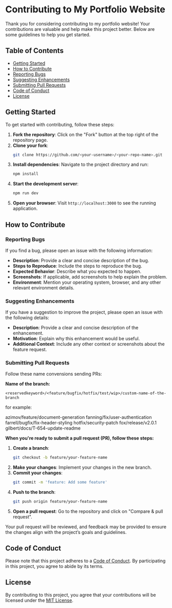 # Contributing to My Portfolio Website

Thank you for considering contributing to my portfolio website! Your contributions are valuable and help make this project better. Below are some guidelines to help you get started.

## Table of Contents

- [Getting Started](#getting-started)
- [How to Contribute](#how-to-contribute)
- [Reporting Bugs](#reporting-bugs)
- [Suggesting Enhancements](#suggesting-enhancements)
- [Submitting Pull Requests](#submitting-pull-requests)
- [Code of Conduct](#code-of-conduct)
- [License](#license)

## Getting Started

To get started with contributing, follow these steps:

1. **Fork the repository**: Click on the "Fork" button at the top right of the repository page.
2. **Clone your fork**: 
    ```sh
    git clone https://github.com/<your-username>/<your-repo-name>.git
    ```
3. **Install dependencies**: Navigate to the project directory and run:
    ```sh
    npm install
    ```
4. **Start the development server**: 
    ```sh
    npm run dev
    ```
5. **Open your browser**: Visit `http://localhost:3000` to see the running application.

## How to Contribute

### Reporting Bugs

If you find a bug, please open an issue with the following information:
- **Description**: Provide a clear and concise description of the bug.
- **Steps to Reproduce**: Include the steps to reproduce the bug.
- **Expected Behavior**: Describe what you expected to happen.
- **Screenshots**: If applicable, add screenshots to help explain the problem.
- **Environment**: Mention your operating system, browser, and any other relevant environment details.

### Suggesting Enhancements

If you have a suggestion to improve the project, please open an issue with the following details:
- **Description**: Provide a clear and concise description of the enhancement.
- **Motivation**: Explain why this enhancement would be useful.
- **Additional Context**: Include any other context or screenshots about the feature request.

### Submitting Pull Requests

Follow these name convensions sending PRs:

**Name of the branch:**

`<reservedkeyword>/<feature/bugfix/hotfix/test/wip>/custom-name-of-the-branch`

for example:

azimov/feature/document-generation
fanning/fix/user-authentication
farrell/bugfix/fix-header-styling
hotfix/security-patch
fox/release/v2.0.1
gilbert/docs/T-654-update-readme 

**When you're ready to submit a pull request (PR), follow these steps:**

1. **Create a branch**: 
    ```sh
    git checkout -b feature/your-feature-name
    ```
2. **Make your changes**: Implement your changes in the new branch.
3. **Commit your changes**: 
    ```sh
    git commit -m 'feature: Add some feature'
    ```
4. **Push to the branch**: 
    ```sh
    git push origin feature/your-feature-name
    ```
5. **Open a pull request**: Go to the repository and click on "Compare & pull request".

Your pull request will be reviewed, and feedback may be provided to ensure the changes align with the project’s goals and guidelines.

## Code of Conduct

Please note that this project adheres to a [Code of Conduct](CODE_OF_CONDUCT.md). By participating in this project, you agree to abide by its terms.

## License

By contributing to this project, you agree that your contributions will be licensed under the [MIT License](LICENSE).
